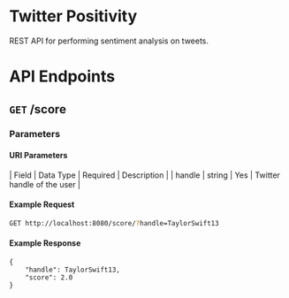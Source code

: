 # Twitter Positivity
REST API for performing sentiment analysis on tweets.

# API Endpoints
## `GET` /score
### Parameters
#### URI Parameters
| Field | Data Type | Required | Description |
| handle | string | Yes | Twitter handle of the user |

#### Example Request
```bash
GET http://localhost:8080/score/?handle=TaylorSwift13
```

#### Example Response
```
{
	"handle": TaylorSwift13,
	"score": 2.0
}
```
